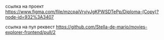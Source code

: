 ссылка на проект
https://www.figma.com/file/mzcpaiVryiyJgKPWSDTePp/Diploma-(Copy)?node-id=932%3A3407

 ссылка на пул реквест
 https://github.com/Stella-de-mario/movies-explorer-frontend/pull/2
